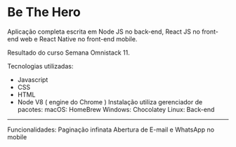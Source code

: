 # Be The Hero
Aplicação completa escrita em Node JS no back-end, React JS no front-end web e React Native no front-end mobile.

Resultado do curso Semana Omnistack 11.
 
Tecnologias utilizadas:
- Javascript
- CSS
- HTML
- Node
  V8 ( engine do Chrome )
  Instalação utiliza gerenciador de pacotes:
    macOS: HomeBrew
    Windows: Chocolatey
    Linux: 
Back-end
--------



Funcionalidades:
Paginação infinata
Abertura de E-mail e WhatsApp no mobile
